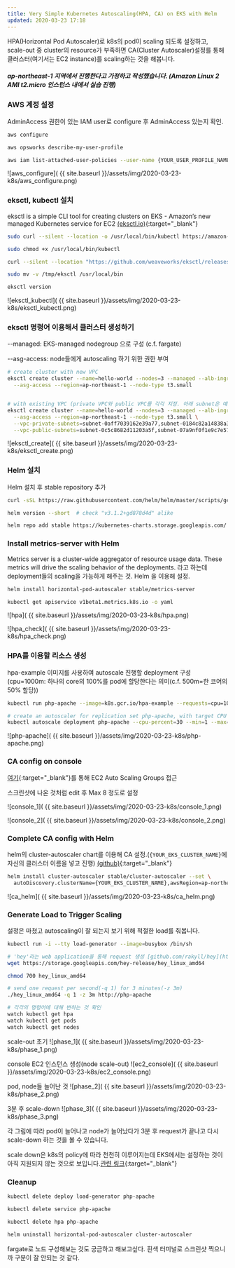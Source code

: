 ```yaml
---
title: Very Simple Kubernetes Autoscaling(HPA, CA) on EKS with Helm
updated: 2020-03-23 17:18
---
```


HPA(Horizontal Pod Autoscaler)로 k8s의 pod이 scaling 되도록 설정하고, scale-out 중 cluster의 resource가 부족하면 CA(Cluster Autoscaler)설정를 통해 클러스터(여기서는 EC2 instance)를 scaling하는 것을 해봅니다.

##### ap-northeast-1 지역에서 진행한다고 가정하고 작성했습니다. (Amazon Linux 2 AMI t2.micro 인스턴스 내에서 실습 진행)


### AWS 계정 설정

AdminAccess 권한이 있는 IAM user로 configure 후 AdminAccess 있는지 확인.

```sh
aws configure

aws opsworks describe-my-user-profile

aws iam list-attached-user-policies --user-name {YOUR_USER_PROFILE_NAME}
```

![aws_configure]( {{ site.baseurl }}/assets/img/2020-03-23-k8s/aws_configure.png)

<div class="divider"></div>

### eksctl, kubectl 설치

eksctl is a simple CLI tool for creating clusters on EKS - 
Amazon’s new managed Kubernetes service for EC2 [(eksctl.io)](https://eksctl.io){:target="_blank"}


```sh
sudo curl --silent --location -o /usr/local/bin/kubectl https://amazon-eks.s3-us-west-2.amazonaws.com/1.14.6/2019-08-22/bin/linux/amd64/kubectl

sudo chmod +x /usr/local/bin/kubectl

curl --silent --location "https://github.com/weaveworks/eksctl/releases/download/latest_release/eksctl_$(uname -s)_amd64.tar.gz" | tar xz -C /tmp

sudo mv -v /tmp/eksctl /usr/local/bin

eksctl version
```

![eksctl_kubectl]( {{ site.baseurl }}/assets/img/2020-03-23-k8s/eksctl_kubectl.png)

<div class="divider"></div>


### eksctl 명령어 이용해서 클러스터 생성하기

--managed: EKS-managed nodegroup 으로 구성 (c.f. fargate)

--asg-access: node들에게 autoscaling 하기 위한 권한 부여

```sh
# create cluster with new VPC
eksctl create cluster --name=hello-world --nodes=3 --managed --alb-ingress-access \
  --asg-access --region=ap-northeast-1 --node-type t3.small


# with existing VPC (private VPC와 public VPC를 각각 지정. 아래 subnet은 예시이고 자신의 subnet으로 넣어서 진행해야 함)
eksctl create cluster --name=hello-world --nodes=3 --managed --alb-ingress-access \
  --asg-access --region=ap-northeast-1 --node-type t3.small \
  --vpc-private-subnets=subnet-0aff7039162e39a77,subnet-0184c82a14838a3d4 \
  --vpc-public-subnets=subnet-0c5c8682d11203a5f,subnet-07a9nf0f1e9c7e576
```

![eksctl_create]( {{ site.baseurl }}/assets/img/2020-03-23-k8s/eksctl_create.png)

<div class="divider"></div>


### Helm 설치

Helm 설치 후 stable repository 추가

```sh
curl -sSL https://raw.githubusercontent.com/helm/helm/master/scripts/get-helm-3 | bash

helm version --short  # check "v3.1.2+gd878d4d" alike

helm repo add stable https://kubernetes-charts.storage.googleapis.com/
```

<div class="divider"></div>

### Install metrics-server with Helm

Metrics server is a cluster-wide aggregator of resource usage data. These metrics will drive the scaling behavior of the deployments. 
라고 하는데 deployment들의 scaling을 가능하게 해주는 것. Helm 을 이용해 설정.

```sh
helm install horizontal-pod-autoscaler stable/metrics-server

kubectl get apiservice v1beta1.metrics.k8s.io -o yaml
```

![hpa]( {{ site.baseurl }}/assets/img/2020-03-23-k8s/hpa.png)
<div class="divider"></div>

![hpa_check]( {{ site.baseurl }}/assets/img/2020-03-23-k8s/hpa_check.png)
<div class="divider"></div>



### HPA를 이용할 리소스 생성

hpa-example 이미지를 사용하여 autoscale 진행할 deployment 구성(cpu=1000m: 하나의 core의 100%를 pod에 할당한다는 의미(c.f. 500m=한 코어의 50% 할당))

```sh
kubectl run php-apache --image=k8s.gcr.io/hpa-example --requests=cpu=1000m --expose --port=80

# create an autoscaler for replication set php-apache, with target CPU utilization set to 30% 
kubectl autoscale deployment php-apache --cpu-percent=30 --min=1 --max=10
```

![php-apache]( {{ site.baseurl }}/assets/img/2020-03-23-k8s/php-apache.png)

<div class="divider"></div>

### CA config on console

[여기](https://console.aws.amazon.com/ec2/autoscaling/home#AutoScalingGroups:){:target="_blank"}를 통해 EC2 Auto Scaling Groups 접근

스크린샷에 나온 것처럼 edit 후 Max 8 정도로 설정

![console_1]( {{ site.baseurl }}/assets/img/2020-03-23-k8s/console_1.png)

<div class="divider"></div>
![console_2]( {{ site.baseurl }}/assets/img/2020-03-23-k8s/console_2.png)

<div class="divider"></div>


### Complete CA config with Helm

helm의 cluster-autoscaler chart를 이용해 CA 설정.(`{YOUR_EKS_CLUSTER_NAME}`에 자신의 클러스터 이름을 넣고 진행)
[(github)](https://github.com/helm/charts/tree/master/stable/cluster-autoscaler){:target="_blank"}

```sh
helm install cluster-autoscaler stable/cluster-autoscaler --set \
  autoDiscovery.clusterName={YOUR_EKS_CLUSTER_NAME},awsRegion=ap-northeast-1,rbac.create=true
```

![ca_helm]( {{ site.baseurl }}/assets/img/2020-03-23-k8s/ca_helm.png)

<div class="divider"></div>

### Generate Load to Trigger Scaling

설정은 마쳤고 autoscaling이 잘 되는지 보기 위해 적절한 load를 줘봅니다. 

```sh
kubectl run -i --tty load-generator --image=busybox /bin/sh

# 'hey'라는 web application을 통해 request 생성 [github.com/rakyll/hey](https://github.com/rakyll/hey){:target="_blank"}
wget https://storage.googleapis.com/hey-release/hey_linux_amd64

chmod 700 hey_linux_amd64

# send one request per second(-q 1) for 3 minutes(-z 3m)
./hey_linux_amd64 -q 1 -z 3m http://php-apache

# 각각의 명령어에 대해 변하는 것 확인
watch kubectl get hpa
watch kubectl get pods
watch kubectl get nodes
```

scale-out 초기
![phase_1]( {{ site.baseurl }}/assets/img/2020-03-23-k8s/phase_1.png)
<div class="divider"></div>

console EC2 인스턴스 생성(node scale-out)
![ec2_console]( {{ site.baseurl }}/assets/img/2020-03-23-k8s/ec2_console.png)
<div class="divider"></div>

pod, node들 늘어난 것
![phase_2]( {{ site.baseurl }}/assets/img/2020-03-23-k8s/phase_2.png)
<div class="divider"></div>

3분 후 scale-down
![phase_3]( {{ site.baseurl }}/assets/img/2020-03-23-k8s/phase_3.png)
<div class="divider"></div>

각 그림에 따라 pod이 늘어나고 node가 늘어났다가 3분 후 request가 끝나고 다시 scale-down 하는 것을 볼 수 있습니다.

scale down은 k8s의 policy에 따라 천천히 이루어지는데 EKS에서는 설정하는 것이 아직 지원되지 않는 것으로 보입니다.[관련 링크](https://github.com/aws/containers-roadmap/issues/159){:target="_blank"}

<div class="divider"></div>

### Cleanup

```sh
kubectl delete deploy load-generator php-apache

kubectl delete service php-apache

kubectl delete hpa php-apache

helm uninstall horizontal-pod-autoscaler cluster-autoscaler
```

<div class="divider"></div>

fargate로 노드 구성해보는 것도 궁금하고 해보고싶다.
흰색 터미널로 스크린샷 찍으니까 구분이 잘 안되는 것 같다.

